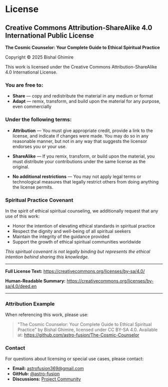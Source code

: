 # License

## Creative Commons Attribution-ShareAlike 4.0 International Public License

**The Cosmic Counselor: Your Complete Guide to Ethical Spiritual Practice**

Copyright © 2025 Bishal Ghimire

This work is licensed under the Creative Commons Attribution-ShareAlike 4.0 International License.

### You are free to:

- **Share** — copy and redistribute the material in any medium or format
- **Adapt** — remix, transform, and build upon the material for any purpose, even commercially

### Under the following terms:

- **Attribution** — You must give appropriate credit, provide a link to the license, and indicate if changes were made. You may do so in any reasonable manner, but not in any way that suggests the licensor endorses you or your use.

- **ShareAlike** — If you remix, transform, or build upon the material, you must distribute your contributions under the same license as the original.

- **No additional restrictions** — You may not apply legal terms or technological measures that legally restrict others from doing anything the license permits.

### Spiritual Practice Covenant

In the spirit of ethical spiritual counseling, we additionally request that any use of this work:

- Honor the intention of elevating ethical standards in spiritual practice
- Respect the dignity and well-being of all spiritual seekers
- Maintain the integrity of the guidance provided
- Support the growth of ethical spiritual communities worldwide

*This spiritual covenant is not legally binding but represents the ethical intention behind sharing this knowledge.*

---

**Full License Text:** https://creativecommons.org/licenses/by-sa/4.0/

**Human-Readable Summary:** https://creativecommons.org/licenses/by-sa/4.0/deed.en

---

### Attribution Example

When referencing this work, please use:

> "The Cosmic Counselor: Your Complete Guide to Ethical Spiritual Practice" by Bishal Ghimire, licensed under CC BY-SA 4.0. Available at: https://github.com/astro-fusion/The-Cosmic-Counselor

### Contact

For questions about licensing or special use cases, please contact:
- **Email:** astrofusion369@gmail.com
- **GitHub:** [@astro-fusion](https://github.com/astro-fusion)
- **Discussions:** [Project Community](https://github.com/astro-fusion/The-Cosmic-Counselor/discussions)

